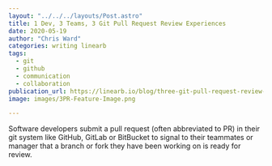 ```yaml
---
layout: "../../../layouts/Post.astro"
title: 1 Dev, 3 Teams, 3 Git Pull Request Review Experiences
date: 2020-05-19
author: "Chris Ward"
categories: writing linearb
tags: 
  - git
  - github
  - communication
  - collaboration
publication_url: https://linearb.io/blog/three-git-pull-request-review-strategies/
image: images/3PR-Feature-Image.png

---
```

Software developers submit a pull request (often abbreviated to PR) in their git system like GitHub, GitLab or BitBucket to signal to their teammates or manager that a branch or fork they have been working on is ready for review. 
